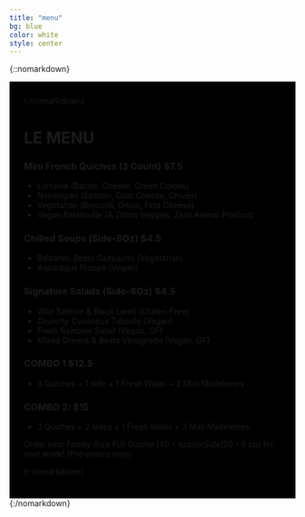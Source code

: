 ```yaml
---
title: "menu"
bg: blue
color: white
style: center
---
```


{::nomarkdown}
<div style='background-image: url("img/menu/background.jpg");'>
<div style='padding: 5%; text-align: left; display: inline-block; background: black;'>
{:/nomarkdown}

# LE MENU

### Mini French Quiches (3 Count) $7.5

* Lorraine (Bacon, Cheese, Green Onions)
* Norwegian (Salmon, Goat Cheese, Chives)
* Vegetarian (Broccoli, Onion, Feta Cheese)
* Vegan Ratatouille (A Zillion Veggies, Zero Animal Product)

### Chilled Soups (Side-8Oz) $4.5
- Balsamic Beets Gazpacho (Vegetarian)
- Asparagus Frappé (Vegan)

### Signature Salads (Side-8Oz) $4.5
- Wild Salmon & Black Lentil (Gluten-Free)
- Crunchy Couscous Taboulé (Vegan)
- Fresh Rainbow Salad (Vegan, GF)
- Mixed Greens & Beets Vinaigrette (Vegan, GF)

### COMBO 1 $12.5
- 3 Quiches + 1 side + 1 Fresh Water + 2 Mini Madeleines

### COMBO 2: $15
- 3 Quiches + 2 sides + 1 Fresh Water + 3 Mini Madeleines

Order your Family-Size Full Quiche ($40 - 6 pp) or
Side ($20 - 6 pp) for next week! (Pre-orders only)

{::nomarkdown}
</div>
</div>
{:/nomarkdown}
